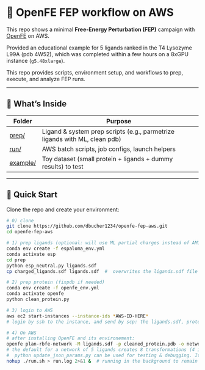 # 🔬 OpenFE FEP workflow on AWS

This repo shows a minimal **Free-Energy Perturbation (FEP)** campaign with
[OpenFE](https://github.com/OpenFreeEnergy/openfe) on AWS.  

Provided an educational example for 5 ligands ranked in the T4 Lysozyme L99A (pdb 4W52), which was completed within a few hours on a 8xGPU instance (`g5.48xlarge`).

This repo provides scripts, environment setup, and workflows to prep, execute, and analyze FEP runs.

---

## 📁 What’s Inside

| Folder | Purpose |
|--------|---------|
| [prep/](prep)         | Ligand & system prep scripts (e.g., parmetrize ligands with ML, clean pdb) |
| [run/](run)           | AWS batch scripts, job configs, launch helpers |
| [example/](example) | Toy dataset (small protein + ligands + dummy results) to test |

---

## 🚀 Quick Start

Clone the repo and create your environment:

```bash
# 0) clone 
git clone https://github.com/dbucher1234/openfe-fep-aws.git
cd openfe-fep-aws

# 1) prep ligands (optional: will use ML partial charges instead of AM1/BCC to save compute time)
conda env create -f espaloma_env.yml
conda activate esp
cd prep
python esp_neutral.py ligands.sdf 
cp charged_ligands.sdf ligands.sdf  #  overwrites the ligands.sdf file with the charges in

# 2) prep protein (fixpdb if needed)
conda env create -f openfe_env.yml
conda activate openfe
python clean_protein.py

# 3) login to AWS
aws ec2 start-instances --instance-ids *AWS-ID-HERE*
# login by ssh to the instance, and send by scp: the ligands.sdf, protein.pdb + /run

# 4) On AWS
# after installing OpenFE and its environement:
openfe plan-rbfe-network -M ligands.sdf -p cleaned_protein.pdb -o network_setup/transformations
# the default for a network of 5 ligands creates 8 transformations (4 in solvent + 4 in complex), which is trivial to parallelize on 8 GPUs. 
#  python update_json_params.py can be used for testing & debugging. It changes the repeats from n=3 to n=1, and the lenght of each simulation from 5ns to 2ns. Solvent calculations take about 30min on 1 GPU, and complex calculations about 6h.
nohup ./run.sh > run.log 2>&1 &  # running in the background to remain stable if the shell closes.
